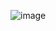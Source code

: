 ![image](https://user-images.githubusercontent.com/93179435/155256386-561b6e7d-543b-4e2b-b87c-9c194d2a0c8c.png)
